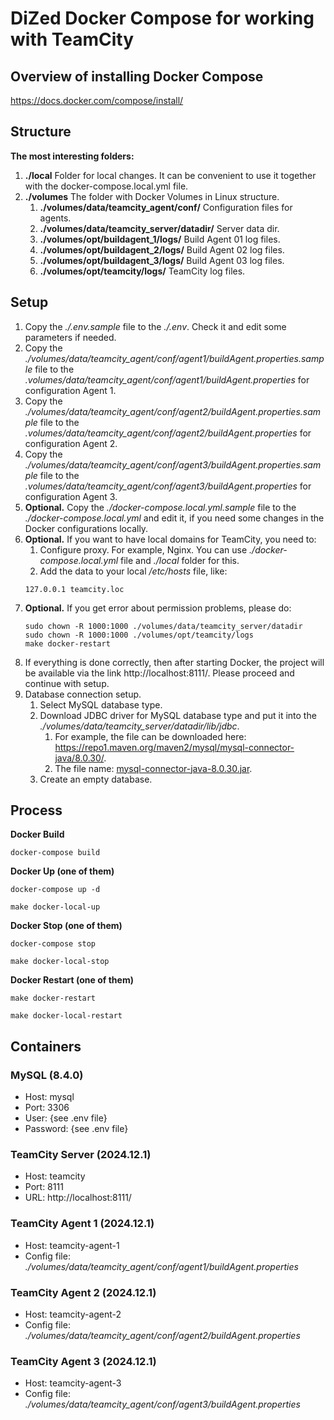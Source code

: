 # DiZed Docker Compose for working with TeamCity

## Overview of installing Docker Compose

https://docs.docker.com/compose/install/

## Structure

**The most interesting folders:**

1. **./local** Folder for local changes. It can be convenient to use it together with the docker-compose.local.yml file.
2. **./volumes** The folder with Docker Volumes in Linux structure.
   1. **./volumes/data/teamcity_agent/conf/** Configuration files for agents.
   2. **./volumes/data/teamcity_server/datadir/** Server data dir.
   3. **./volumes/opt/buildagent_1/logs/** Build Agent 01 log files.
   4. **./volumes/opt/buildagent_2/logs/** Build Agent 02 log files.
   5. **./volumes/opt/buildagent_3/logs/** Build Agent 03 log files.
   6. **./volumes/opt/teamcity/logs/** TeamCity log files.

## Setup

1. Copy the *./.env.sample* file to the *./.env*. Check it and edit some parameters if needed.
2. Copy the *./volumes/data/teamcity_agent/conf/agent1/buildAgent.properties.sample* file to the *.volumes/data/teamcity_agent/conf/agent1/buildAgent.properties* for configuration Agent 1.
3. Copy the *./volumes/data/teamcity_agent/conf/agent2/buildAgent.properties.sample* file to the *.volumes/data/teamcity_agent/conf/agent2/buildAgent.properties* for configuration Agent 2.
4. Copy the *./volumes/data/teamcity_agent/conf/agent3/buildAgent.properties.sample* file to the *.volumes/data/teamcity_agent/conf/agent3/buildAgent.properties* for configuration Agent 3.
5. **Optional.** Copy the *./docker-compose.local.yml.sample* file to the *./docker-compose.local.yml* and edit it, if you need some changes in the Docker configurations locally.
6. **Optional.** If you want to have local domains for TeamCity, you need to:
   1. Configure proxy. For example, Nginx. You can use *./docker-compose.local.yml* file and *./local* folder for this.
   2. Add the data to your local */etc/hosts* file, like:
    ```text
    127.0.0.1 teamcity.loc
    ```
7. **Optional.** If you get error about permission problems, please do:
   ```shell
   sudo chown -R 1000:1000 ./volumes/data/teamcity_server/datadir
   sudo chown -R 1000:1000 ./volumes/opt/teamcity/logs
   make docker-restart
   ```
8. If everything is done correctly, then after starting Docker, the project will be available via the link http://localhost:8111/. Please proceed and continue with setup.
9. Database connection setup.
   1. Select MySQL database type.
   2. Download JDBC driver for MySQL database type and put it into the *./volumes/data/teamcity_server/datadir/lib/jdbc*.
      1. For example, the file can be downloaded here: https://repo1.maven.org/maven2/mysql/mysql-connector-java/8.0.30/.
      2. The file name: [mysql-connector-java-8.0.30.jar](https://repo1.maven.org/maven2/mysql/mysql-connector-java/8.0.30/mysql-connector-java-8.0.30.jar).
   3. Create an empty database.

## Process

**Docker Build**
```shell
docker-compose build
```

**Docker Up (one of them)**
```shell
docker-compose up -d
```
```shell
make docker-local-up
```

**Docker Stop (one of them)**
```shell
docker-compose stop
```
```shell
make docker-local-stop
```

**Docker Restart (one of them)**
```shell
make docker-restart
```
```shell
make docker-local-restart
```

## Containers

### MySQL (8.4.0)

- Host: mysql
- Port: 3306
- User: {see .env file}
- Password: {see .env file}

### TeamCity Server (2024.12.1)

- Host: teamcity
- Port: 8111
- URL: http://localhost:8111/

### TeamCity Agent 1 (2024.12.1)

- Host: teamcity-agent-1
- Config file: *./volumes/data/teamcity_agent/conf/agent1/buildAgent.properties*

### TeamCity Agent 2 (2024.12.1)

- Host: teamcity-agent-2
- Config file: *./volumes/data/teamcity_agent/conf/agent2/buildAgent.properties*

### TeamCity Agent 3 (2024.12.1)

- Host: teamcity-agent-3
- Config file: *./volumes/data/teamcity_agent/conf/agent3/buildAgent.properties*